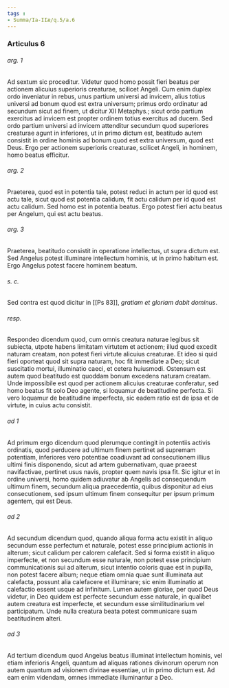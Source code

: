 ```yaml
---
tags : 
- Summa/Ia-IIæ/q.5/a.6
---
```


### Articulus 6

###### arg. 1
Ad sextum sic proceditur. Videtur quod homo possit fieri beatus per actionem alicuius superioris creaturae, scilicet Angeli. Cum enim duplex ordo inveniatur in rebus, unus partium universi ad invicem, alius totius universi ad bonum quod est extra universum; primus ordo ordinatur ad secundum sicut ad finem, ut dicitur XII Metaphys.; sicut ordo partium exercitus ad invicem est propter ordinem totius exercitus ad ducem. Sed ordo partium universi ad invicem attenditur secundum quod superiores creaturae agunt in inferiores, ut in primo dictum est, beatitudo autem consistit in ordine hominis ad bonum quod est extra universum, quod est Deus. Ergo per actionem superioris creaturae, scilicet Angeli, in hominem, homo beatus efficitur.

###### arg. 2
Praeterea, quod est in potentia tale, potest reduci in actum per id quod est actu tale, sicut quod est potentia calidum, fit actu calidum per id quod est actu calidum. Sed homo est in potentia beatus. Ergo potest fieri actu beatus per Angelum, qui est actu beatus.

###### arg. 3
Praeterea, beatitudo consistit in operatione intellectus, ut supra dictum est. Sed Angelus potest illuminare intellectum hominis, ut in primo habitum est. Ergo Angelus potest facere hominem beatum.

###### s. c.
Sed contra est quod dicitur in [[Ps 83]], *gratiam et gloriam dabit dominus*.

###### resp.
Respondeo dicendum quod, cum omnis creatura naturae legibus sit subiecta, utpote habens limitatam virtutem et actionem; illud quod excedit naturam creatam, non potest fieri virtute alicuius creaturae. Et ideo si quid fieri oporteat quod sit supra naturam, hoc fit immediate a Deo; sicut suscitatio mortui, illuminatio caeci, et cetera huiusmodi. Ostensum est autem quod beatitudo est quoddam bonum excedens naturam creatam. Unde impossibile est quod per actionem alicuius creaturae conferatur, sed homo beatus fit solo Deo agente, si loquamur de beatitudine perfecta. Si vero loquamur de beatitudine imperfecta, sic eadem ratio est de ipsa et de virtute, in cuius actu consistit.

###### ad 1
Ad primum ergo dicendum quod plerumque contingit in potentiis activis ordinatis, quod perducere ad ultimum finem pertinet ad supremam potentiam, inferiores vero potentiae coadiuvant ad consecutionem illius ultimi finis disponendo, sicut ad artem gubernativam, quae praeest navifactivae, pertinet usus navis, propter quem navis ipsa fit. Sic igitur et in ordine universi, homo quidem adiuvatur ab Angelis ad consequendum ultimum finem, secundum aliqua praecedentia, quibus disponitur ad eius consecutionem, sed ipsum ultimum finem consequitur per ipsum primum agentem, qui est Deus.

###### ad 2
Ad secundum dicendum quod, quando aliqua forma actu existit in aliquo secundum esse perfectum et naturale, potest esse principium actionis in alterum; sicut calidum per calorem calefacit. Sed si forma existit in aliquo imperfecte, et non secundum esse naturale, non potest esse principium communicationis sui ad alterum, sicut intentio coloris quae est in pupilla, non potest facere album; neque etiam omnia quae sunt illuminata aut calefacta, possunt alia calefacere et illuminare; sic enim illuminatio at calefactio essent usque ad infinitum. Lumen autem gloriae, per quod Deus videtur, in Deo quidem est perfecte secundum esse naturale, in qualibet autem creatura est imperfecte, et secundum esse similitudinarium vel participatum. Unde nulla creatura beata potest communicare suam beatitudinem alteri.

###### ad 3
Ad tertium dicendum quod Angelus beatus illuminat intellectum hominis, vel etiam inferioris Angeli, quantum ad aliquas rationes divinorum operum non autem quantum ad visionem divinae essentiae, ut in primo dictum est. Ad eam enim videndam, omnes immediate illuminantur a Deo.

